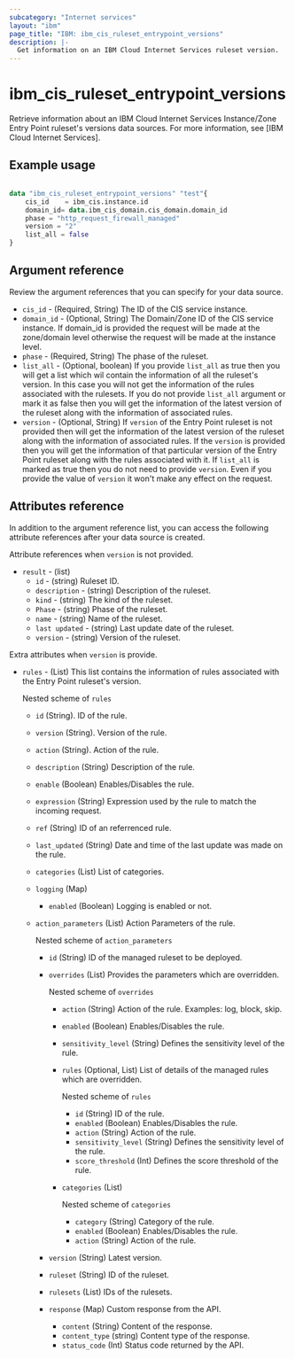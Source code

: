 ```yaml
---
subcategory: "Internet services"
layout: "ibm"
page_title: "IBM: ibm_cis_ruleset_entrypoint_versions"
description: |-
  Get information on an IBM Cloud Internet Services ruleset version.
---
```


# ibm_cis_ruleset_entrypoint_versions

Retrieve information about an IBM Cloud Internet Services Instance/Zone Entry Point ruleset's versions data sources. For more information, see [IBM Cloud Internet Services].

## Example usage

```terraform

data "ibm_cis_ruleset_entrypoint_versions" "test"{
    cis_id    = ibm_cis.instance.id
    domain_id= data.ibm_cis_domain.cis_domain.domain_id
    phase = "http_request_firewall_managed"
    version = "2"
    list_all = false
}  
```

## Argument reference
Review the argument references that you can specify for your data source.

- `cis_id` - (Required, String) The ID of the CIS service instance.
- `domain_id` - (Optional, String) The Domain/Zone ID of the CIS service instance. If domain_id is provided the request will be made at the zone/domain level otherwise the request will be made at the instance level.  
- `phase` - (Required, String) The phase of the ruleset.
- `list_all` - (Optional, boolean) If you provide `list_all` as true then you will get a list which wil contain the  information of all the ruleset's version. In this case you will not get the information of the rules associated with the rulesets. If you do not provide `list_all` argument or mark it as false then you will get the information of the latest version of the ruleset along with the information of associated rules. 
- `version` - (Optional, String) If `version` of the Entry Point ruleset is not provided then will get the information of the latest version of the ruleset along with the information of associated rules. If the `version` is provided then you will get the information of that particular version of the Entry Point ruleset along with the rules associated with it. If `list_all` is marked as true then you do not need to provide `version`. Even if you provide the value of `version` it won't make any effect on the request. 


## Attributes reference
In addition to the argument reference list, you can access the following attribute references after your data source is created.

Attribute references when `version` is not provided.

- `result` - (list)
    - `id` - (string) Ruleset ID.
    - `description` - (string) Description of the ruleset.
    - `kind` - (string) The kind of the ruleset.
    - `Phase` - (string) Phase of the ruleset.
    - `name` - (string) Name of the ruleset.
    - `last updated` - (string) Last update date of the ruleset.
    - `version` - (string) Version of the ruleset.

Extra attributes when `version` is provide.

- `rules` - (List) This list contains the information of rules associated with the Entry Point ruleset's version.
  
  Nested scheme of `rules`
    - `id` (String). ID of the rule.
    - `version` (String). Version of the rule.
    - `action` (String). Action of the rule.
    - `description` (String) Description of the rule.
    - `enable` (Boolean) Enables/Disables the rule.
    - `expression` (String) Expression used by the rule to match the incoming request.
    - `ref` (String) ID of an referrenced rule.
    - `last_updated` (String) Date and time of the last update was made on the rule.
    - `categories` (List) List of categories.
    - `logging` (Map) 
      - `enabled` (Boolean) Logging is enabled or not.
    - `action_parameters` (List) Action Parameters of the rule.
    
      Nested scheme of `action_parameters`
      - `id` (String) ID of the managed ruleset to be deployed.
      - `overrides` (List) Provides the parameters which are overridden.

        Nested scheme of `overrides`
        - `action` (String) Action of the rule. Examples: log, block, skip.
        - `enabled` (Boolean) Enables/Disables the rule.
        - `sensitivity_level` (String) Defines the sensitivity level of the rule.
        - `rules` (Optional, List) List of details of the managed rules which are overridden.

          Nested scheme of `rules`
          - `id` (String) ID of the rule.
          - `enabled` (Boolean) Enables/Disables the rule.
          - `action` (String) Action of the rule.
          - `sensitivity_level` (String) Defines the sensitivity level of the rule.
          - `score_threshold` (Int) Defines the score threshold of the rule.
        - `categories` (List)
          
          Nested scheme of `categories`
          - `category` (String) Category of the rule.
          - `enabled` (Boolean) Enables/Disables the rule.
          - `action` (String) Action of the rule.
      - `version` (String) Latest version.
      - `ruleset` (String) ID of the ruleset.
      - `rulesets` (List) IDs of the rulesets.
      - `response` (Map) Custom response from the API.
        - `content` (String) Content of the response.
        - `content_type` (string) Content type of the response.
        - `status_code` (Int) Status code returned by the API.
